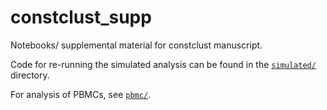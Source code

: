 # constclust_supp

Notebooks/ supplemental material for constclust manuscript.

Code for re-running the simulated analysis can be found in the [`simulated/`](simulated) directory.

For analysis of PBMCs, see [`pbmc/`](pbmc).

```python

```
